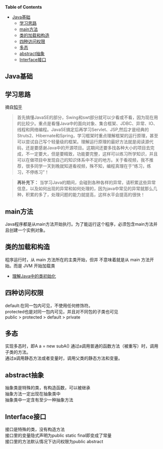<!-- markdown-toc start - Don't edit this section. Run M-x markdown-toc-generate-toc again -->
**Table of Contents**

- [Java基础](#Java基础)
    - [学习思路](#学习思路)
    - [main方法](#main方法)
    - [类的加载和构造](#类的加载和构造)
    - [四种访问权限](#四种访问权限)
    - [多态](#多态)
    - [abstract抽象](#abstract抽象)
    - [Interface接口](#Interface接口)

<!-- markdown-toc end -->

## Java基础

## 学习思路
摘自[知乎](https://www.zhihu.com/question/19945685/answer/13594055)
> 首先搞懂JavaSE的部分，Swing和swt部分就可以少看或不看，因为现在用的比较少。重点是看懂Java中的面向对象、集合框架、JDBC、异常、IO、线程和网络编程。JavaSE搞定后再学习Servlet、JSP,然后才是经典的Struts2、Hibernate和Spring，学习框架时重点理解框架的运行原理，甚至可以尝试自己写个轻量级的框架。理解运行原理的最好方法就是阅读源代码，还是要感谢Java中的开源项目。这期间还要多找各种大小的项目去完成，不一定要大，但是要精致，功能要完整，这样可以练习所学知识，并且可以在做项目中发现自己的知识体系中不足的地方。关于看视频，我不推荐，很多同学一天到晚就知道看视频，殊不知，编程真理在于“练习，练习，不停练习”！   

> **再补充下：** 当学习Java的期间，会碰到各种各样的异常，请积累这些异常信息，以及如何出现的异常和如何处理的，因为java中常见的异常就那么几种，积累的多了，处理问题的能力就提高，这样水平会提高的很快！   

## main方法
Java程序都是从main方法开始执行。为了能运行这个程序，必须包含main方法并且创建一个实例对象。   

## 类的加载和构造  
程序运行时，从 main 方法所在的主类开始，但并 不意味着就是从 main 方法开始。而是 JVM 开始加载类    
- [理解Java中的类初始化](https://www.caoqq.net/java-class-initialization.html)

## 四种访问权限
default:在同一包内可见，不使用任何修饰符。  
protected也是对同一包内可见，并且对不同包的子类也可见   
public > protected > default > private  

## 多态
实现多态时，即A a = new subA()
通过a调用普通的函数方法（被重写）时，调用子类的方法。    
通过a调用静态方法或者变量时，调用父类的静态方法和变量。   

## abstract抽象
抽象类是特殊的类，有构造函数，可以被继承    
抽象方法一定出现在抽象类中   
抽象类中一定含有至少一种抽象方法    

## Interface接口
接口是特殊的类，没有构造方法    
接口里的变量隐式声明为public static final即变成了常量    
接口里的方法默认情况下访问权限为public abstract   
